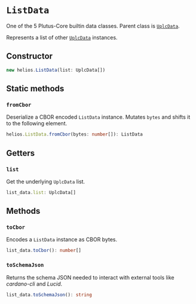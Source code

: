 # `ListData`

One of the 5 Plutus-Core builtin data classes. Parent class is [`UplcData`](./uplcdata.md).

Represents a list of other [`UplcData`](./uplcdata.md) instances.

## Constructor

```ts
new helios.ListData(list: UplcData[])
```

## Static methods

### `fromCbor`

Deserialize a CBOR encoded `ListData` instance. Mutates `bytes` and shifts it to the following element.

```ts
helios.ListData.fromCbor(bytes: number[]): ListData
```

## Getters

### `list`

Get the underlying `UplcData` list.

```ts
list_data.list: UplcData[]
```

## Methods

### `toCbor`

Encodes a `ListData` instance as CBOR bytes.

```ts
list_data.toCbor(): number[]
```

### `toSchemaJson`

Returns the schema JSON needed to interact with external tools like *cardano-cli* and *Lucid*.

```ts
list_data.toSchemaJson(): string
```